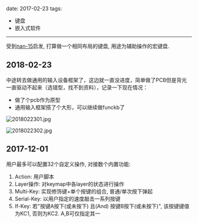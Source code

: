 
date: 2017-02-23
tags:
- 键盘
- 嵌入式软件
---

受到[nan-15](https://github.com/trebb/nan-15)启发, 打算做一个相同布局的键盘, 用途为辅助操作的宏键盘.

<!-- more -->

## 2018-02-23

中途转去做通用的输入设备框架了，这边就一直没进度，简单做了PCB但是背光一直驱动不起来（选错型，找不到资料），记录一下现在情况：

* 做了个pcb作为原型
* 通用输入框架搭了个大形，可以继续做funckb了

![2018022301.jpg](_assets/Funckb工作日志/2018022301.jpg)

![2018022302.jpg](_assets/Funckb工作日志/2018022302.jpg)

## 2017-12-01

用户最多可以配置32个自定义操作, 对接数个内置功能:
1. Action: 用户脚本
2. Layer操作: 对keymap中各layer的状态进行操作
3. Multi-Key: 实现修饰键+单个按键的组合, 普通/单次按下弹起
4. Serial-Key: 以用户指定的速度敲击一系列按键
5. If-Key: 若"按键A按下(或未按下) 且(And) 按键B按下(或未按下)", 该按键键值为KC1, 否则为KC2. A,B可仅指定其一
